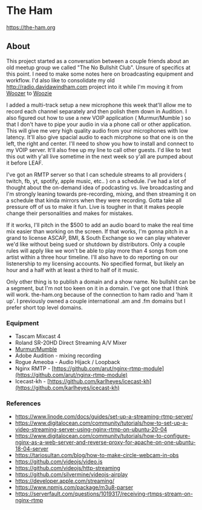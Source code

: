 # The Ham

https://the-ham.org

## About

This project started as a conversation between a couple friends about an old meetup group we called "The No Bullshit Club". Unsure of specifics at this point. I need to make some notes here on broadcasting equipment and workflow.  I'd also like to consolidate my old http://radio.davidawindham.com project into it while I'm moving it from [Woozer](/docs/computers/woozer) to [Woozie](/docs/computers/woozie)

I added a multi-track setup a new microphone this week that'll allow me to record each channel separately and then polish them down in Audition. I also figured out how to use a new VOIP application ( Murmur/Mumble ) so that I don't have to pipe your audio in via a phone call or other application. This will give me very high quality audio from your microphones with low latency. It'll also give spacial audio to each micrphone so that one is on the left, the right and center. I'll need to show you how to install and connect to my VOIP server. It'll also free up my line to call other guests. I'd like to test this out with y'all live sometime in the next week so y'all are pumped about it before LEAF.

I've got an RMTP server so that I can schedule streams to all providers ( twitch, fb, yt, spotify, apple music, etc.. ) on a schedule. I've had a lot of thought about the on-demand idea of podcasting vs. live broadcasting and I'm strongly leaning towards pre-recording, mixing, and then streaming it on a schedule that kinda mirrors when they were recording. Gotta take all pressure off of us to make it fun. Live is tougher in that it makes people change their personalities and makes for mistakes.

If it works, I'll pitch in the $500 to add an audio board to make the real time mix easier than working on the screen. If that works, I'm gonna pitch in a grand to license ASCAP, BMI, & South Exchange so we can play whatever we'd like without being sued or shutdown by distributors.  Only a couple rules will apply like we won't be able to play more than 4 songs from one artist within a three hour timeline. I'll also have to do reporting on our listenership to my licensing accounts. No specified format, but likely an hour and a half with at least a third to half of it music.

Only other thing is to publish a domain and a show name. No bullshit can be a segment, but I'm not too keen on it in a domain. I've got one that I think will work. the-ham.org because of the connection to ham radio and 'ham it up'. I previously owned a couple international .am and .fm domains but I prefer short top level domains.

### Equipment

- Tascam Mixcast 4
- Roland SR-20HD Direct Streaming A/V Mixer
- [Murmur/Mumble](https://wiki.mumble.info/wiki/Main_Page)
- Adobe Audition - mixing recording
- Rogue Ameoba - Audio Hijack / Loopback
- Nginx RMTP - [https://github.com/arut/nginx-rtmp-module](https://github.com/arut/nginx-rtmp-module)
- Icecast-kh  - [https://github.com/karlheyes/icecast-kh](https://github.com/karlheyes/icecast-kh)

### References

- https://www.linode.com/docs/guides/set-up-a-streaming-rtmp-server/
- https://www.digitalocean.com/community/tutorials/how-to-set-up-a-video-streaming-server-using-nginx-rtmp-on-ubuntu-20-04
- https://www.digitalocean.com/community/tutorials/how-to-configure-nginx-as-a-web-server-and-reverse-proxy-for-apache-on-one-ubuntu-18-04-server
- https://tariosultan.com/blog/how-to-make-circle-webcam-in-obs
- https://github.com/videojs/video.js
- https://github.com/videojs/http-streaming
- https://github.com/silvermine/videojs-airplay
- https://developer.apple.com/streaming/
- https://www.npmjs.com/package/m3u8-parser
- https://serverfault.com/questions/1019317/receiving-rtmps-stream-on-nginx-rtmp
